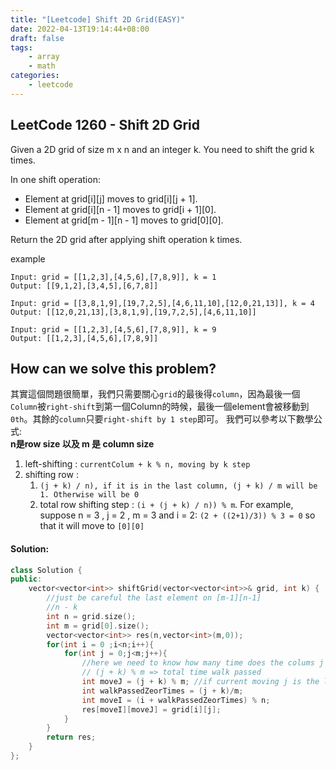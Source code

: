 ```yaml
---
title: "[Leetcode] Shift 2D Grid(EASY)"
date: 2022-04-13T19:14:44+08:00
draft: false
tags:
    - array
    - math
categories:
    - leetcode
---
```


## LeetCode 1260 -  Shift 2D Grid
Given a 2D grid of size m x n and an integer k. You need to shift the grid k times.

In one shift operation:

* Element at grid[i][j] moves to grid[i][j + 1].
* Element at grid[i][n - 1] moves to grid[i + 1][0].
* Element at grid[m - 1][n - 1] moves to grid[0][0].
  
Return the 2D grid after applying shift operation k times.

example
```
Input: grid = [[1,2,3],[4,5,6],[7,8,9]], k = 1
Output: [[9,1,2],[3,4,5],[6,7,8]]
```
```
Input: grid = [[3,8,1,9],[19,7,2,5],[4,6,11,10],[12,0,21,13]], k = 4
Output: [[12,0,21,13],[3,8,1,9],[19,7,2,5],[4,6,11,10]]
```
```
Input: grid = [[1,2,3],[4,5,6],[7,8,9]], k = 9
Output: [[1,2,3],[4,5,6],[7,8,9]]
```

## How can we solve this problem?
其實這個問題很簡單，我們只需要關心`grid`的最後得`column`，因為最後一個`Column`被`right-shift`到第一個Column的時候，最後一個element會被移動到`0th`。其餘的`column`只要`right-shift by 1 step`即可。
我們可以參考以下數學公式:  
**n是row size 以及 m 是 column size**  
1. left-shifting : `currentColum + k % n, moving by k step`
2. shifting row : 
   1. `(j + k) / n), if it is in the last column, (j + k) / m will be 1. Otherwise will be 0`
   2. total row shifting step : `(i + (j + k) / n)) % m`. For example, suppose n = 3 , j = 2 , m = 3 and i = 2: `(2 + ((2+1)/3)) % 3 = 0` so that it will move to `[0][0]`

<!-- This question is easy, but we need to care about the last column of the grid if it right-shifts to the first column of the grid, the last element of this column becomes the first and the others will move down by 1 step. In order to solve this question, we can use math to help us:   -->
<!-- **n is the row size and m is the column size**  
1. left-shifting : `currentColum + k % n, moving by k step`
2. shifting row : 
   1. `(j + k) / n), if it is in the last column, (j + k) / m will be 1. Otherwise will be 0`
   2. total row shifting step : `(i + (j + k) / n)) % m`. For example, suppose n = 3 , j = 2 , m = 3 and i = 2: `(2 + ((2+1)/3)) % 3 = 0` so that it will move to `[0][0]` -->

<!-- ## The solving steps:
1. iterate整個array並套用數學公式。
1. 將新的數字保存額外定義的container中。 -->
#### Solution:
```c++
class Solution {
public:
    vector<vector<int>> shiftGrid(vector<vector<int>>& grid, int k) {
        //just be careful the last element on [m-1][n-1]
        //n - k
        int n = grid.size();
        int m = grid[0].size();
        vector<vector<int>> res(n,vector<int>(m,0));
        for(int i = 0 ;i<n;i++){
            for(int j = 0;j<m;j++){
                //here we need to know how many time does the colums j pass the col 0,then we need to movie the i of that time
                // (j + k) % m => total time walk passed
                int moveJ = (j + k) % m; //if current moving j is the last one
                int walkPassedZeorTimes = (j + k)/m;
                int moveI = (i + walkPassedZeorTimes) % n;
                res[moveI][moveJ] = grid[i][j];
            }
        }
        return res;
    }
};
```


